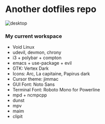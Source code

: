 # Another dotfiles repo #

![desktop](https://cloud.githubusercontent.com/assets/9018005/26525016/8403341c-4351-11e7-821d-294f83fcbe44.jpg)

### My current workspace ###

* Void Linux
* udevil, devmon, chrony
* i3 + polybar + compton
* emacs + use-package + evil
* GTK: Vertex Dark
* Icons: Arc, La capitaine, Papirus dark
* Cursor theme: jimmac
* GUI Font: Noto Sans
* Terminal Font: Roboto Mono for Powerline
* mpd + ncmpcpp
* dunst
* mpv
* maim
* clipit
